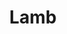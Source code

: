 ---
title: "Lamb"
summary: "Lamb is an electronic music duo formed in Manchester in 1996 by Andy Barlow and Louise Rhodes . Their musical style is a distinctive mix of trip-hop, jazz, dub, breaks and drum and bass. The duo split from 2004 to 2009."
image: "lamb.jpg"
apple_music_artist_url: "https://music.apple.com/gb/artist/lamb/49374"
wikipedia_url: "none"
---
